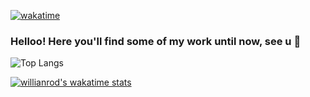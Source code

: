 [![wakatime](https://wakatime.com/badge/user/df323db4-6b37-4233-81a6-dab00bb4f034.svg)](https://wakatime.com/@df323db4-6b37-4233-81a6-dab00bb4f034)
  
### Helloo! Here you'll find some of my work until now, see u 👋

![Top Langs](https://github-readme-stats-one-flame-74.vercel.app/api/top-langs/?username=esquivelgor&layout=compact)

[![willianrod's wakatime stats](https://github-readme-stats-one-flame-74.vercel.app/api/wakatime?username=esquivelgor)](https://github-readme-stats-one-flame-74.vercel.app)

